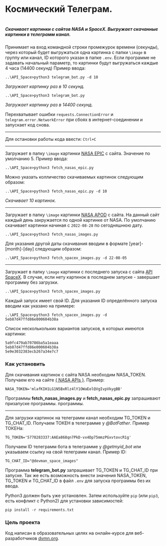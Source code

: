 # Космический Телеграм.
#
##### Скачивает картинки с сайтов NASA и SpaceX. Выгружает скачанные картинки в телеграмм канал.
Принимает на вход командной строки промежурок времени (секунды), через который будет выгружаться одна картинка с папки ``\image`` в группу или канал, ID которого указан в папке `.env`.
Eсли программе не задавать начальный параметр, то картинки будут выгружаться каждые 4 часа (14400 секунд)
Пример ввода: 
```
..\API_Space>python3 telegram_bot.py -d 10
```
*Загружает картинку раз в 10 секунд.*
```
..\API_Space>python3 telegram_bot.py
```
*Загружает картинку раз в 14400 секунд.*

Перехватывает ошибки `requests.ConnectionError` и `telegram.error.NetworkError` при сбоях в интернет-соединении и запускает код снова.
___
Для остановки работы кода ввести:
``Ctrl+C``
___
Загружает в папку ``\image`` картинки [NASA EPIC](https://api.nasa.gov/) с сайта. Значение по умолчанию 5.
Пример ввода:
```
..\API_Space>python3 fetch_nasas_epic.py
```
Можно указать колличество скачиваемых картинок следующим образом:
```
..\API_Space>python3 fetch_nasas_epic.py -d 10 
```
*Скачивает 10 картинок.*
___
Загружает в папку ``\image`` картинки [NASA APOD](https://api.nasa.gov/) с сайта.
На данный сайт каждый день закружается по одной картинке от NASA. 
По умолчанию скачивает картинки начиная с `2022-08-28` по сегодняшнюю дату. 
```
..\API_Space>python3 fetch_nasas_images.py
```
Для указания другой даты скачивания вводим в формате [year]-[month]-[day] следующим образом:
```
..\API_Space>python3 fetch_spacex_images.py -d 22-08-05
```
___
Загружает в папку ``\image`` картинки с последнего запуска с сайта [API SpaceX]('https://api.spacexdata.com/v5/launches/latest'). В случае, если нету картинок в последнем запуске - завершает программу без загрузки.
```
..\API_Space>python3 fetch_spacex_images.py
```
Каждый запуск имеет свой ID. Для указания ID определённого запуска вводим как указано на примере:
```
..\API_Space>python3 fetch_spacex_images.py -d 5eb87d47ffd86e000604b38a
```
Список несколькольких вариантов запусков, в которых имеются картинки:
```
5a9fc479ab70786ba5a1eaaa
5eb87d47ffd86e000604b38a
5e9e3032383ecb267a34e7c7
```

### Как установить 

Для скачивания картинок с сайта NASA необходим NASA_TOKEN. 
Получаем его на сайте [{ NASA APIs }](https://api.nasa.gov/). 
Пример:
```
NASA_TOKEN='mlafKIH1LG1N5BxRlz4lY1OWaEelQVgIvpVkygBB'
```
Программы **fetch_nasas_images.py** и **fetch_nasas_epic.py** запрашивают призапуске программы. программы.
___
Для загрузки картинок на телеграмм канал необходим TG_TOKEN и TG_CHAT_ID.
Получаем ТОКЕН в телеграмме у *@BotFather*.
Пример ТОКЕНа:
```
TG_TOKEN='5770283337:AAEa868qn7PkD-vx4Dp75mmzPGxvtovcR1g'
```
Получаем ID телеграмм бота в телеграмме у *@getmyid_bot* или указываем ссылку на свой телеграмм канал.
Пример ID: 
```
TG_CHAT_ID="@devman_space_images"
```
Программа **telegram_bot.py** запрашивает TG_TOKEN и TG_CHAT_ID при запуске.
Так же есть возможность внести значения NASA_TOKEN, TG_TOKEN и TG_CHAT_ID в файл `.env` для запуска программы без их ввода.

Python3 должен быть уже установлен. 
Затем используйте `pip` (или `pip3`, есть конфликт с Python2) для установки зависимостей:
```
pip install -r requirements.txt
```

### Цель проекта

Код написан в образовательных целях на онлайн-курсе для веб-разработчиков [dvmn.org](https://dvmn.org/).